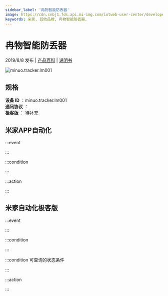 ```yaml
---
sidebar_label: '冉物智能防丢器'
image: https://cdn.cnbj1.fds.api.mi-img.com/iotweb-user-center/developer_1678870890952bpFFCTDT.png?GalaxyAccessKeyId=AKVGLQWBOVIRQ3XLEW&Expires=9223372036854775807&Signature=Pl1HzHwJ75JXbUvf4G+dX0dDiTw=
keywords: 米家, 其他品牌, 冉物智能防丢器, 
---
```

# 冉物智能防丢器

2019/8/8 发布 | [产品百科](https://home.mi.com/webapp/content/baike/product/index.html?model=minuo.tracker.lm001/) | [说明书](https://home.mi.com/views/introduction.html?model=minuo.tracker.lm001&region=cn)

![minuo.tracker.lm001](https://cdn.cnbj1.fds.api.mi-img.com/iotweb-user-center/developer_1678870890952bpFFCTDT.png?GalaxyAccessKeyId=AKVGLQWBOVIRQ3XLEW&Expires=9223372036854775807&Signature=Pl1HzHwJ75JXbUvf4G+dX0dDiTw=)

## 规格  
> 
**设备 ID** ：minuo.tracker.lm001  
**通讯协议** ：  
**极客版**  ： 待补充 


## 米家APP自动化  

:::event  

:::

:::condition  

:::

:::action   

:::

## 米家自动化极客版  

:::event  

:::

:::condition  

:::

:::condition 可查询的状态条件  

:::

:::action  

:::

        
